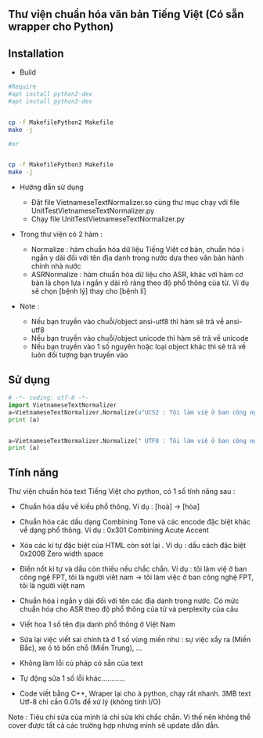 
## Thư viện chuẩn hóa văn bản Tiếng Việt (Có sẵn wrapper cho Python)




Installation
------------

- Build
```sh
#Require
#apt install python2-dev
#apt install python3-dev


cp -f MakefilePython2 Makefile
make -j

#or


cp -f MakefilePython3 Makefile
make -j
```

- Hướng dẫn sử dụng
	+ Đặt file VietnameseTextNormalizer.so cùng thư mục chạy với file UnitTestVietnameseTextNormalizer.py
	+ Chạy file UnitTestVietnameseTextNormalizer.py


- Trong thư viện có 2 hàm :
	+ Normalize : hàm chuẩn hóa dữ liệu Tiếng Việt cơ bản, chuẩn hóa i ngắn y dài đối với tên địa danh trong nước dựa theo văn bản hành chính nhà nước
	+ ASRNormalize : hàm chuẩn hóa dữ liệu cho ASR, khác với hàm cơ bản là chọn lựa i ngắn y dài rõ ràng theo độ phổ thông của từ. Ví dụ sẽ chọn [bệnh lý] thay cho [bệnh lí]


- Note : 
	+ Nếu bạn truyền vào chuỗi/object ansi-utf8 thì hàm sẽ trả về ansi-utf8
	+ Nếu bạn truyền vào chuỗi/object unicode thì hàm sẽ trả về unicode
	+ Nếu bạn truyền vào 1 số nguyên hoặc loại object khác thì sẽ trả về luôn đối tượng bạn truyền vào


Sử dụng
------------

```python
# -*- coding: utf-8 -*-
import VietnameseTextNormalizer
a=VietnameseTextNormalizer.Normalize(u"UCS2 : Tôi làm việ ở ban công ngệ FPT, tôi là người viêt nam. hôm nay tôi ko thích ăn mì tôm. tôi làm đc 2 bài tập.");
print (a)


a=VietnameseTextNormalizer.Normalize(" UTF8 : Tôi làm việ ở ban công ngệ FPT, tôi là người viêt nam. hôm nay tôi ko thích ăn mì tôm. tôi làm đc 2 bài tập.");
print (a)

```

Tính năng
------------
Thư viện chuẩn hóa text Tiếng Việt cho python, có 1 số tính năng sau :
+ Chuẩn hóa dấu về kiểu phổ thông.
Ví dụ : [hoà] -> [hòa]

+ Chuẩn hóa các dấu dạng Combining Tone và các encode đặc biệt khác về dạng phổ thông. 
Ví dụ : 0x301 Combining Acute Accent

+ Xóa các kí tự đặc biệt của HTML còn sót lại . 
Ví dụ : dấu cách đặc biệt 0x200B Zero width space 

+ Điền nốt kí tự và dấu còn thiếu nếu chắc chắn. 
Ví dụ : 
tôi làm việ ở ban công ngệ FPT, tôi là người viêt nam 
-> tôi làm việc ở ban công nghệ FPT, tôi là người việt nam

+ Chuẩn hóa i ngắn y dài đối với tên các địa danh trong nước. Có mức chuẩn hóa cho ASR theo độ phổ thông của từ và perplexity của câu

+ Viết hoa 1 số tên địa danh phổ thông ở Việt Nam

+ Sửa lại việc viết sai chính tả ở 1 số vùng miền như : sự việc xẩy ra (Miền Bắc), xe ô tô bổn chỗ (Miền Trung), ...

+ Không làm lỗi cú pháp có sẵn của text 

+ Tự động sửa 1 số lỗi khác............

+ Code viết bằng C++, Wraper lại cho à python, chạy rất nhanh. 3MB text Utf-8 chỉ cần 0.01s để xử lý (không tính I/O)


Note : Tiêu chí sửa của mình là chỉ sửa khi chắc chắn.  Vì thế nên không thể cover được tất cả các trường hợp nhưng mình sẽ update dần dần.

